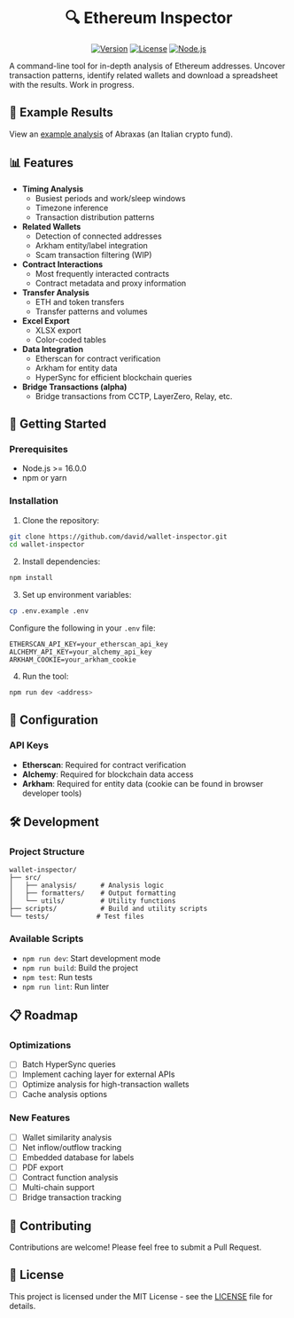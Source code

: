# <div align="center">🔍 Ethereum Inspector</div>

<div align="center">

[![Version](https://img.shields.io/badge/version-0.1.0-blue.svg)](https://github.com/david/wallet-inspector)
[![License](https://img.shields.io/badge/license-MIT-green.svg)](https://github.com/david/wallet-inspector/blob/main/LICENSE)
[![Node.js](https://img.shields.io/badge/node-%3E%3D16.0.0-brightgreen.svg)](https://nodejs.org)

</div>

A command-line tool for in-depth analysis of Ethereum addresses. Uncover transaction patterns, identify related wallets and download a spreadsheet with the results. Work in progress.

## 📝 Example Results

View an [example analysis](https://docs.google.com/spreadsheets/d/1RuktzgHN5rJWhF7w5q6023j-Xv3DJi71FkExS24kxeM/edit?usp=sharing) of Abraxas (an Italian crypto fund).

## 📊 Features

- **Timing Analysis**
  - Busiest periods and work/sleep windows
  - Timezone inference
  - Transaction distribution patterns
- **Related Wallets**
  - Detection of connected addresses
  - Arkham entity/label integration
  - Scam transaction filtering (WIP)
- **Contract Interactions**
  - Most frequently interacted contracts
  - Contract metadata and proxy information
- **Transfer Analysis**
  - ETH and token transfers
  - Transfer patterns and volumes
- **Excel Export**
  - XLSX export
  - Color-coded tables 
- **Data Integration**
  - Etherscan for contract verification
  - Arkham for entity data
  - HyperSync for efficient blockchain queries
- **Bridge Transactions (alpha)**
  - Bridge transactions from CCTP, LayerZero, Relay, etc.

## 🚀 Getting Started

### Prerequisites
- Node.js >= 16.0.0
- npm or yarn

### Installation

1. Clone the repository:
```bash
git clone https://github.com/david/wallet-inspector.git
cd wallet-inspector
```

2. Install dependencies:
```bash
npm install
```

3. Set up environment variables:
```bash
cp .env.example .env
```

Configure the following in your `.env` file:
```env
ETHERSCAN_API_KEY=your_etherscan_api_key
ALCHEMY_API_KEY=your_alchemy_api_key
ARKHAM_COOKIE=your_arkham_cookie
```

4. Run the tool:
```bash
npm run dev <address>
```

## 🔧 Configuration

### API Keys
- **Etherscan**: Required for contract verification
- **Alchemy**: Required for blockchain data access
- **Arkham**: Required for entity data (cookie can be found in browser developer tools)

## 🛠️ Development

### Project Structure
```
wallet-inspector/
├── src/
│   ├── analysis/      # Analysis logic
│   ├── formatters/    # Output formatting
│   └── utils/         # Utility functions
├── scripts/           # Build and utility scripts
└── tests/            # Test files
```

### Available Scripts
- `npm run dev`: Start development mode
- `npm run build`: Build the project
- `npm test`: Run tests
- `npm run lint`: Run linter

## 📋 Roadmap

### Optimizations
- [ ] Batch HyperSync queries
- [ ] Implement caching layer for external APIs
- [ ] Optimize analysis for high-transaction wallets
- [ ] Cache analysis options

### New Features
- [ ] Wallet similarity analysis
- [ ] Net inflow/outflow tracking
- [ ] Embedded database for labels
- [ ] PDF export
- [ ] Contract function analysis
- [ ] Multi-chain support
- [ ] Bridge transaction tracking

## 🤝 Contributing

Contributions are welcome! Please feel free to submit a Pull Request.

## 📄 License

This project is licensed under the MIT License - see the [LICENSE](LICENSE) file for details.